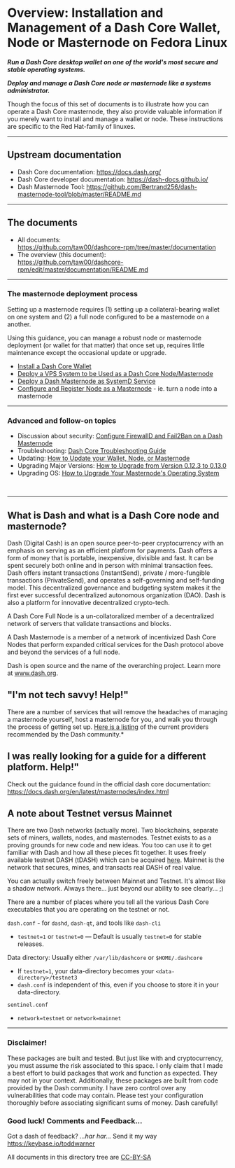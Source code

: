 # Overview: Installation and Management of a Dash Core Wallet, Node or Masternode on Fedora Linux

_**Run a Dash Core desktop wallet on one of the world's most secure and stable operating systems.**_

_**Deploy and manage a Dash Core node or masternode like a systems administrator.**_

Though the focus of this set of documents is to illustrate how you can operate
a Dash Core masternode, they also provide valuable information if you merely
want to install and manage a wallet or node. These instructions are specific to
the Red Hat-family of linuxes.

---

## Upstream documentation

- Dash Core documentation: <https://docs.dash.org/>
- Dash Core developer documentation: <https://dash-docs.github.io/>
- Dash Masternode Tool: <https://github.com/Bertrand256/dash-masternode-tool/blob/master/README.md>

---


## The documents

- All documents:<br /><https://github.com/taw00/dashcore-rpm/tree/master/documentation>
- The overview (this document):<br /><https://github.com/taw00/dashcore-rpm/edit/master/documentation/README.md>

---

### The masternode deployment process

Setting up a masternode requires (1) setting up a collateral-bearing wallet on
one system and (2) a full node configured to be a masternode on a another.

Using this guidance, you can manage a robust node or masternode deployment (or
wallet for that matter) that once set up, requires little maintenance except
the occasional update or upgrade.

- [Install a Dash Core Wallet](https://github.com/taw00/dashcore-rpm/blob/master/documentation/howto.dashcore-wallet-setup.gui.md)
- [Deploy a VPS System to be Used as a Dash Core Node/Masternode](https://github.com/taw00/dashcore-rpm/blob/master/documentation/howto.deploy-and-configure-operating-system.md)
- [Deploy a Dash Masternode as SystemD Service](https://github.com/taw00/dashcore-rpm/blob/master/documentation/howto.dashcore-node-setup.systemd.md)
- [Configure and Register Node as a Masternode](https://github.com/taw02/dashcore-rpm/blob/master/documentation/howto.dashcore-masternode-registration.md) - ie. turn a node into a masternode 

---

### Advanced and follow-on topics

- Discussion about security: [Configure FirewallD and Fail2Ban on a Dash Masternode](https://github.com/taw00/dashcore-rpm/blob/master/documentation/howto.dashcore-node-security.md)
- Troubleshooting: [Dash Core Troubleshooting Guide](https://github.com/taw00/dashcore-rpm/blob/master/documentation/howto.dashcore-troubleshooting.md)
- Updating: [How to Update your Wallet, Node, or Masternode](https://github.com/taw00/dashcore-rpm/blob/master/documentation/howto.update-a-wallet-node-or-masternode.md)
- Upgrading Major Versions: [How to Upgrade from Version 0.12.3 to 0.13.0](https://github.com/taw00/dashcore-rpm/blob/master/documentation/testing/howto.dashcore-upgrade-from-0.12.3-to-0.13.0.md)
- Upgrading OS: [How to Upgrade Your Masternode's Operating System](https://github.com/taw00/dashcore-rpm/blob/master/documentation/howto.upgrade-the-operating-system.md)


&nbsp;

---

## What is Dash and what is a Dash Core node and masternode?

Dash (Digital Cash) is an open source peer-to-peer cryptocurrency with an
emphasis on serving as an efficient platform for payments. Dash offers a form of
money that is portable, inexpensive, divisible and fast. It can be spent
securely both online and in person with minimal transaction fees. Dash offers
instant transactions (InstantSend), private / more-fungible transactions
(PrivateSend), and operates a self-governing and self-funding model. This
decentralized governance and budgeting system makes it the first ever successful
decentralized autonomous organization (DAO). Dash is also a platform for
innovative decentralized crypto-tech.

A Dash Core Full Node is a un-collatoralized member of a decentralized network
of servers that validate transactions and blocks.

A Dash Masternode is a member of a network of incentivized Dash Core Nodes that
perform expanded critical services for the Dash protocol above and beyond the
services of a full node.

Dash is open source and the name of the overarching project. Learn more
at www.dash.org.


## "I'm not tech savvy! Help!"

There are a number of services that will remove the headaches of managing a  masternode yourself, host a masternode for you, and walk you through the process of  getting set up. [Here is a listing](https://docs.dash.org/en/latest/masternodes/hosting.html) of the current providers recommended by the Dash community.*

## I was really looking for a guide for a different platform. Help!"    

Check out the guidance found in the official dash core documentation: <https://docs.dash.org/en/latest/masternodes/index.html>


## A note about Testnet versus Mainnet

There are two Dash networks (actually more). Two blockchains, separate sets of
miners, wallets, nodes, and masternodes. Testnet exists to as a proving grounds
for new code and new ideas. You too can use it to get familiar with Dash and how
all these pieces fit together. It uses freely available testnet DASH (tDASH)
which can be acquired
[here](https://docs.dash.org/en/stable/developers/testnet.html#faucets). Mainnet
is the network that secures, mines, and transacts real DASH of real value.

You can actually switch freely between Mainnet and Testnet. It's almost like a
shadow network. Always there... just beyond our ability to see clearly... ;)

There are a number of places where you tell all the various Dash Core
executables that you are operating on the testnet or not.

`dash.conf` - for `dashd`, `dash-qt`, and tools like `dash-cli`

* `testnet=1` or `testnet=0` &mdash; Default is usually `testnet=0` for stable releases.

Data directory: Usually either `/var/lib/dashcore` or `$HOME/.dashcore`

* If `testnet=1`, your data-directory becomes your `<data-directory>/testnet3`
* `dash.conf` is independent of this, even if you choose to store it in your data-directory.

`sentinel.conf`

* `network=testnet` or `network=mainnet`

---

### Disclaimer!

These packages are built and tested. But just like with and cryptocurrency, you
must assume the risk associated to this space. I only claim that I made a best
effort to build packages that work and function as expected. They may not in
your context. Additionally, these packages are built from code provided by the
Dash community. I have zero control over any vulnerabilities that code may
contain. Please test your configuration thoroughly before associating
significant sums of money. Dash carefully!


### Good luck! Comments and Feedback...

Got a dash of feedback? *...har har...* Send it my way <https://keybase.io/toddwarner>    

All documents in this directory tree are
[CC-BY-SA](https://github.com/taw00/dashcore-rpm/blob/master/documentation/LICENSE.cc-by-sa.md)
